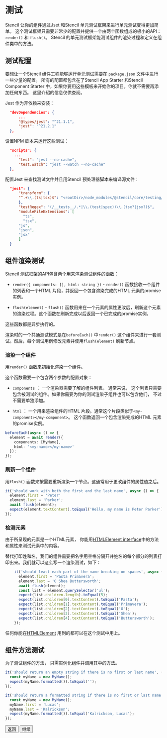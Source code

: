 # 测试

Stencil 让你的组件通过Jset 和Stencil 单元测试框架来进行单元测试变得更加简单。 这个测试框架只需要非常少的配置并提供一个由两个函数组成的极小的API： `render()` 和 `flush()`。 Stencil 的单元测试框架能测试组件的渲染过程和定义在组件类中的方法。

## 测试配置

要想让一个Stencil 组件工程能够运行单元测试需要在 `package.json` 文件中进行一些少量的配置。 所有的配置都包含在了Stencil App Starter 和Stencil Component Starter 中，如果你要用这些模板来开始你的项目，你就不需要再添加任何东西。 这里介绍的信息仅供查阅。

Jest 作为开依赖来安装：

```json
  "devDependencies": {
	  ...
	  "@types/jest": "^21.1.1",
	  "jest": "^21.2.1"
  },
```

设置NPM 脚本来运行这些测试：

```json
  "scripts": {
  	...
	  "test": "jest --no-cache",
	  "test.watch": "jest --watch --no-cache"
  },
```

配置Jest 来查找测试文件并且用Stencil 预处理器脚本来编译源文件：

```json
  "jest": {
	  "transform": {
  	  "^.+\\.(ts|tsx)$": "<rootDir>/node_modules/@stencil/core/testing/jest.preprocessor.js"
	  },
	  "testRegex": "(/__tests__/.*|\\.(test|spec))\\.(tsx?|jsx?)$",
	  "moduleFileExtensions": [
    	"ts",
    	"tsx",
  	  "js",
  	  "json",
  	  "jsx"
	  ]
  }
```

## 组件渲染测试

Stencil 测试框架的API包含两个用来渲染测试组件的函数：
- `render({ components: [], html: string })` - `render()` 函数接收一个组件的列表和一个HTML 片段，并返回一个包含渲染完成的HTML 元素的promise实例。

- `flush(element)` - `flush()` 函数用来在一个元素的属性更改后，刷新这个元素的渲染过程。这个函数在刷新完成以后返回一个已完成的promise实例。

这些函数都是异步执行的。

渲染时的一个共通测试模式是在`beforeEach()` 中`render()` 这个组件来进行一套测试。然后，每个测试用例修改元素并使用`flush(element)` 刷新节点。

### 渲染一个组件

用`render()` 函数来初始化渲染一个组件。

这个函数需要一个包含两个参数的配置对象：

- `components` ： 一个渲染器需要了解的组件列表。 通常来说， 这个列表只需要包含被测试的组件。如果你需要为你的测试渲染子组件也可以包含他们，
不过不需要单独添加。

- `html` ： 一个用来渲染组件的HTML 片段。通常这个片段类似于`<my-component></my-component>`。 这个函数返回一个包含渲染完成的HTML 元素的promise实例。

```ts
beforeEach(async () => {
  element = await render({
    components: [MyName],
    html: '<my-name></my-name>'
  });
});
```

### 刷新一个组件

用`flush()` 函数来按需要重新渲染一个节点。这通常用于更改组件的属性值之后。

```ts
it('should work with both the first and the last name', async () => {
  element.first = 'Peter'
  element.last = 'Parker';
  await flush(element);
  expect(element.textContent).toEqual('Hello, my name is Peter Parker');
});
```

### 检测元素

由于所呈现的元素是一个HTML元素， 你能用[HTMLElement interface](https://developer.mozilla.org/en-US/docs/Web/API/HTMLElement)中的方法和属性来测试元素中的内容。

替代打印姓和名，我们的组件需要把名字用空格分隔开并姓名的每个部分的列表打印出来。我们就可以这么写一个渲染测试，如下：

```ts
    it('should least each part of the name breaking on spaces', async () => {
      element.first = 'Pasta Primavera';
      element.last = 'O Shea Buttersworth';
      await flush(element);
      const list = element.querySelector('ul');
      expect(list.children.length).toEqual(5);
      expect(list.children[0].textContent).toEqual('Pasta');
      expect(list.children[1].textContent).toEqual('Primavera');
      expect(list.children[2].textContent).toEqual('O');
      expect(list.children[3].textContent).toEqual('Shea');
      expect(list.children[4].textContent).toEqual('Buttersworth');
    });
```
任何你能在[HTMLElement](https://developer.mozilla.org/en-US/docs/Web/API/HTMLElement) 用到的都可以在这个测试中用上。


## 组件方法测试

为了测试组件的方法， 只需实例化组件并调用其中的方法。

```ts
it('should return an empty string if there is no first or last name', () => {
  const myName = new MyName();
  expect(myName.formatted()).toEqual('');
});
```

```ts
it('should return a formatted string if there is no first or last name', () => {
  const myName = new MyName();
  myName.first = 'Lucas';
  myName.last = 'Kalrickson';
  expect(myName.formatted()).toEqual('Kalrickson, Lucas');
});
```

<stencil-route-link url="/docs/handling-arrays" router="#router" custom="true">
  <button class="backButton">
    返回
  </button>
</stencil-route-link>

<stencil-route-link url="/docs/stencil-config" custom="true">
  <button class="nextButton">
    继续
  </button>
</stencil-route-link>
